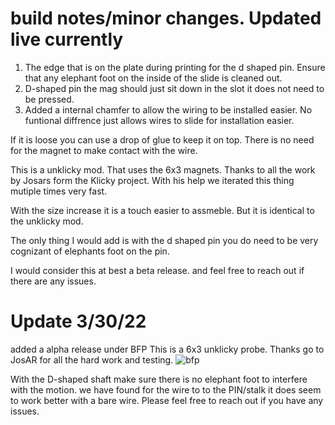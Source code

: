 # build notes/minor changes. Updated live currently
1. The edge that is on the plate during printing for the d shaped pin. Ensure that any elephant foot on the inside of the slide is cleaned out. 
2. D-shaped pin the mag should just sit down in the slot it does not need to be pressed. 
3. Added a internal chamfer to allow the wiring to be installed easier. No funtional diffrence just allows wires to slide for installation easier. 

If it is loose you can use a drop of glue to keep it on top. There is no need for the magnet to make contact with the wire.

This is a unklicky mod. That uses the 6x3 magnets.
Thanks to all the work by Josars form the Klicky project.
With his help we iterated this thing mutiple times very fast.

With the size increase it is a touch easier to assmeble. But it is identical to the unklicky mod. 

The only thing I would add is with the d shaped pin you do need to be very cognizant of elephants foot on the pin. 

I would consider this at best a beta release. and feel free to reach out if there are any issues. 


# Update 3/30/22
added a alpha release under BFP
This is a 6x3 unklicky probe. Thanks go to JosAR for all the hard work and testing. 
![bfp](https://github.com/majarspeed/Unklicky/raw/main/pictures/BFP.jpg "BFP")

With the D-shaped shaft make sure there is no elephant foot to interfere with the motion. 
we have found for the wire to to the PIN/stalk it does seem to work better with a bare wire. 
Please feel free to reach out if you have any issues. 




